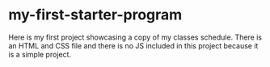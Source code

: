 # my-first-starter-program
Here is my first project showcasing a copy of my classes schedule. There is an HTML and CSS file and there is no JS included in this project because it is a simple project. 
